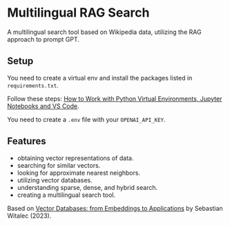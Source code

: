 # Multilingual RAG Search

A multilingual search tool based on Wikipedia data, utilizing the RAG approach to prompt GPT.

## Setup

You need to create a virtual env and install the packages listed in `requirements.txt`.

Follow these steps: [How to Work with Python Virtual Environments, Jupyter Notebooks and VS Code](https://python.plainenglish.io/how-to-work-with-python-virtual-environments-jupyter-notebooks-and-vs-code-536fac3d93a1).

You need to create a `.env` file with your `OPENAI_API_KEY`.

## Features

- obtaining vector representations of data.
- searching for similar vectors.
- looking for approximate nearest neighbors.
- utilizing vector databases.
- understanding sparse, dense, and hybrid search.
- creating a multilingual search tool.

Based on [Vector Databases: from Embeddings to Applications](https://www.deeplearning.ai/short-courses/vector-databases-embeddings-applications/) by Sebastian Witalec (2023).
